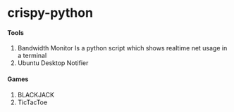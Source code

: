 # crispy-python

#### Tools
1. Bandwidth Monitor Is a python script which shows realtime net usage in a terminal
2. Ubuntu Desktop Notifier

#### Games
1. BLACKJACK
2. TicTacToe
